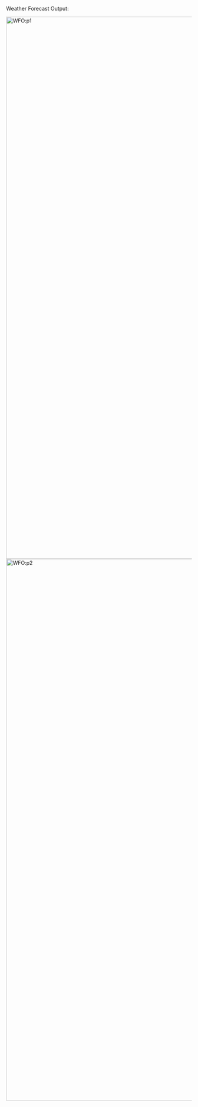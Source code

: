 Weather Forecast Output:

<img width="1470" alt="WFO:p1" src="https://github.com/user-attachments/assets/2efca1a6-0430-4438-aecd-8cbb066da45b" />
<img width="1469" alt="WFO:p2" src="https://github.com/user-attachments/assets/615c4780-a679-486f-aab9-3504092d912f" />

